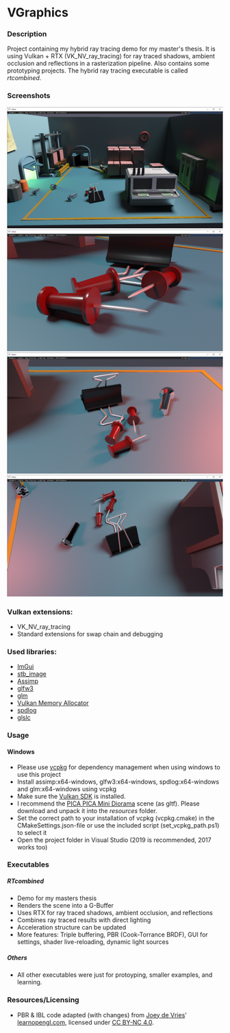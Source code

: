 # VGraphics


### Description
Project containing my hybrid ray tracing demo for my master's thesis.
It is using Vulkan + RTX (VK_NV_ray_tracing) for ray traced shadows, ambient occlusion and reflections in a rasterization pipeline.
Also contains some prototyping projects. The hybrid ray tracing executable is called *rtcombined*.

### Screenshots
![All](/resources/screenshots/all.png)
![Shadow3](/resources/screenshots/shadow3.png)
![Shadow1](/resources/screenshots/shadow1.png)
![Shadow4](/resources/screenshots/shadow4.png)

### Vulkan extensions:
* VK_NV_ray_tracing
* Standard extensions for swap chain and debugging

### Used libraries:
* [ImGui](https://github.com/ocornut/imgui)
* [stb_image](https://github.com/nothings/stb)
* [Assimp](http://assimp.org/)
* [glfw3](http://www.glfw.org/)
* [glm](https://glm.g-truc.net/0.9.8/index.html)
* [Vulkan Memory Allocator](https://github.com/GPUOpen-LibrariesAndSDKs/VulkanMemoryAllocator)
* [spdlog](https://github.com/gabime/spdlog)
* [glslc](https://github.com/google/shaderc)

### Usage
#### Windows
* Please use [vcpkg](https://github.com/Microsoft/vcpkg) for dependency management when using windows to use this project
* Install assimp:x64-windows, glfw3:x64-windows, spdlog:x64-windows and glm:x64-windows using vcpkg
* Make sure the [Vulkan SDK](https://vulkan.lunarg.com/sdk/home) is installed.
* I recommend the [PICA PICA Mini Diorama](https://sketchfab.com/3d-models/pica-pica-mini-diorama-01-45e26a4ea7874c15b91bd659e656e30d) scene (as gltf). Please download and unpack it into the *resources* folder. 
* Set the correct path to your installation of vcpkg (vcpkg.cmake) in the CMakeSettings.json-file or use the included script (set_vcpkg_path.ps1) to select it
* Open the project folder in Visual Studio (2019 is recommended, 2017 works too)
  

### Executables
##### RTcombined
* Demo for my masters thesis
* Renders the scene into a G-Buffer
* Uses RTX for ray traced shadows, ambient occlusion, and reflections
* Combines ray traced results with direct lighting
* Acceleration structure can be updated
* More features: Triple buffering, PBR (Cook-Torrance BRDF), GUI for settings, shader live-reloading, dynamic light sources
##### Others
* All other executables were just for protoyping, smaller examples, and learning.

### Resources/Licensing

* PBR & IBL code adapted (with changes) from [Joey de Vries](https://twitter.com/JoeyDeVriez)' [learnopengl.com](learnopengl.com), licensed under [CC BY-NC 4.0](https://creativecommons.org/licenses/by/4.0/legalcode).